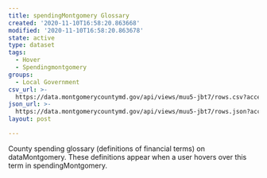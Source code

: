 ```yaml
---
title: spendingMontgomery Glossary
created: '2020-11-10T16:58:20.863668'
modified: '2020-11-10T16:58:20.863678'
state: active
type: dataset
tags:
  - Hover
  - Spendingmontgomery
groups:
  - Local Government
csv_url: >-
  https://data.montgomerycountymd.gov/api/views/muu5-jbt7/rows.csv?accessType=DOWNLOAD
json_url: >-
  https://data.montgomerycountymd.gov/api/views/muu5-jbt7/rows.json?accessType=DOWNLOAD
layout: post

---
```

County spending glossary (definitions of financial terms) on dataMontgomery.  These definitions appear when a user hovers over this term in spendingMontgomery.
